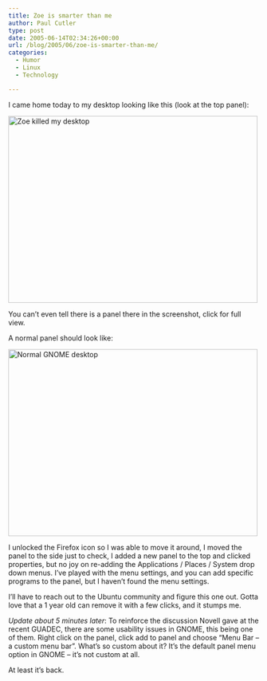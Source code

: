 ```yaml
---
title: Zoe is smarter than me
author: Paul Cutler
type: post
date: 2005-06-14T02:34:26+00:00
url: /blog/2005/06/zoe-is-smarter-than-me/
categories:
  - Humor
  - Linux
  - Technology

---
```

I came home today to my desktop looking like this (look at the top panel):

 [<img src="https://i2.wp.com/www.silwenae.com/pics/zoe-desktop.png?resize=500%2C375" alt="Zoe killed my desktop" width=500 px height=375 px data-recalc-dims="1" />][1] 

You can&#8217;t even tell there is a panel there in the screenshot, click for full view.

A normal panel should look like:

 [<img src="https://i1.wp.com/www.silwenae.com/pics/Screenshot.png?resize=500%2C375" alt="Normal GNOME desktop" width=500 px height=375 px data-recalc-dims="1" />][2] 

I unlocked the Firefox icon so I was able to move it around, I moved the panel to the side just to check, I added a new panel to the top and clicked properties, but no joy on re-adding the Applications / Places / System drop down menus. I&#8217;ve played with the menu settings, and you can add specific programs to the panel, but I haven&#8217;t found the menu settings.

I&#8217;ll have to reach out to the Ubuntu community and figure this one out. Gotta love that a 1 year old can remove it with a few clicks, and it stumps me.

_Update about 5 minutes later_: To reinforce the discussion Novell gave at the recent GUADEC, there are some usability issues in GNOME, this being one of them. Right click on the panel, click add to panel and choose &#8220;Menu Bar &#8211; a custom menu bar&#8221;. What&#8217;s so custom about it? It&#8217;s the default panel menu option in GNOME &#8211; it&#8217;s not custom at all.

At least it&#8217;s back.

 [1]: https://i2.wp.com/www.silwenae.com/pics/zoe-desktop.png
 [2]: https://i1.wp.com/www.silwenae.com/pics/Screenshot.png